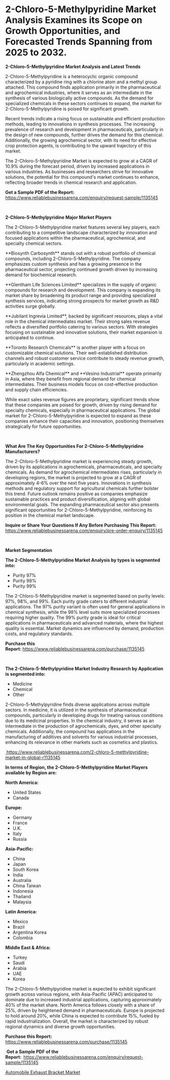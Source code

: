 <p><h1>2-Chloro-5-Methylpyridine Market Analysis Examines its Scope on Growth Opportunities, and Forecasted Trends Spanning from 2025 to 2032.</h1></p><p><strong>2-Chloro-5-Methylpyridine Market Analysis and Latest Trends</strong></p>
<p><p>2-Chloro-5-Methylpyridine is a heterocyclic organic compound characterized by a pyridine ring with a chlorine atom and a methyl group attached. This compound finds application primarily in the pharmaceutical and agrochemical industries, where it serves as an intermediate in the synthesis of various biologically active compounds. As the demand for specialized chemicals in these sectors continues to expand, the market for 2-Chloro-5-Methylpyridine is poised for significant growth.</p><p>Recent trends indicate a rising focus on sustainable and efficient production methods, leading to innovations in synthesis processes. The increasing prevalence of research and development in pharmaceuticals, particularly in the design of new compounds, further drives the demand for this chemical. Additionally, the growing agrochemical sector, with its need for effective crop protection agents, is contributing to the upward trajectory of this market.</p><p>The 2-Chloro-5-Methylpyridine Market is expected to grow at a CAGR of 10.9% during the forecast period, driven by increased applications in various industries. As businesses and researchers strive for innovative solutions, the potential for this compound's market continues to enhance, reflecting broader trends in chemical research and application.</p></p>
<p><strong>Get a Sample PDF of the Report:&nbsp;</strong> <a href="https://www.reliablebusinessarena.com/enquiry/request-sample/1135145?utm_campaign=3495&utm_medium=2&utm_source=Github&utm_content=ia&utm_term=25032025&utm_id=2-chloro-5-methylpyridine">https://www.reliablebusinessarena.com/enquiry/request-sample/1135145</a></p>
<p>&nbsp;</p>
<p><strong>2-Chloro-5-Methylpyridine Major Market Players</strong></p>
<p><p>The 2-Chloro-5-Methylpyridine market features several key players, each contributing to a competitive landscape characterized by innovation and focused applications within the pharmaceutical, agrochemical, and specialty chemical sectors.</p><p>**Biosynth Carbosynth** stands out with a robust portfolio of chemical compounds, including 2-Chloro-5-Methylpyridine. The company emphasizes custom synthesis and has a growing presence in the pharmaceutical sector, projecting continued growth driven by increasing demand for biochemical research. </p><p>**Glentham Life Sciences Limited** specializes in the supply of organic compounds for research and development. This company is expanding its market share by broadening its product range and providing specialized synthesis services, indicating strong prospects for market growth as R&D activities surge globally.</p><p>**Jubilant Ingrevia Limited**, backed by significant resources, plays a vital role in the chemical intermediates market. Their strong sales revenue reflects a diversified portfolio catering to various sectors. With strategies focusing on sustainable and innovative solutions, their market expansion is anticipated to continue.</p><p>**Toronto Research Chemicals** is another player with a focus on customizable chemical solutions. Their well-established distribution channels and robust customer service contribute to steady revenue growth, particularly in academic settings.</p><p>**Zhengzhou Alfa Chemical** and **Vesino Industrial** operate primarily in Asia, where they benefit from regional demand for chemical intermediates. Their business models focus on cost-effective production and supply chain efficiencies.</p><p>While exact sales revenue figures are proprietary, significant trends show that these companies are poised for growth, driven by rising demand for specialty chemicals, especially in pharmaceutical applications. The global market for 2-Chloro-5-Methylpyridine is expected to expand as these companies enhance their capacities and innovation, positioning themselves strategically for future opportunities.</p></p>
<p>&nbsp;</p>
<p><strong>What Are The Key Opportunities For 2-Chloro-5-Methylpyridine Manufacturers?</strong></p>
<p><p>The 2-Chloro-5-Methylpyridine market is experiencing steady growth, driven by its applications in agrochemicals, pharmaceuticals, and specialty chemicals. As demand for agrochemical intermediates rises, particularly in developing regions, the market is projected to grow at a CAGR of approximately 4-6% over the next five years. Innovations in synthesis methods and regulatory support for agricultural chemicals further bolster this trend. Future outlook remains positive as companies emphasize sustainable practices and product diversification, aligning with global environmental goals. The expanding pharmaceutical sector also presents significant opportunities for 2-Chloro-5-Methylpyridine, reinforcing its position in the chemical market landscape.</p></p>
<p><strong>Inquire or Share Your Questions If Any Before Purchasing This Report:</strong> <a href="https://www.reliablebusinessarena.com/enquiry/pre-order-enquiry/1135145?utm_campaign=3495&utm_medium=2&utm_source=Github&utm_content=ia&utm_term=25032025&utm_id=2-chloro-5-methylpyridine">https://www.reliablebusinessarena.com/enquiry/pre-order-enquiry/1135145</a></p>
<p>&nbsp;</p>
<p><strong>Market Segmentation</strong></p>
<p><strong>The 2-Chloro-5-Methylpyridine Market Analysis by types is segmented into:</strong></p>
<p><ul><li>Purity 97%</li><li>Purity 98%</li><li>Purity 99%</li></ul></p>
<p><p>The 2-Chloro-5-Methylpyridine market is segmented based on purity levels: 97%, 98%, and 99%. Each purity grade caters to different industrial applications. The 97% purity variant is often used for general applications in chemical synthesis, while the 98% level suits more specialized processes requiring higher quality. The 99% purity grade is ideal for critical applications in pharmaceuticals and advanced materials, where the highest quality is essential. Market dynamics are influenced by demand, production costs, and regulatory standards.</p></p>
<p><strong>Purchase this Report:&nbsp;</strong><a href="https://www.reliablebusinessarena.com/purchase/1135145?utm_campaign=3495&utm_medium=2&utm_source=Github&utm_content=ia&utm_term=25032025&utm_id=2-chloro-5-methylpyridine">https://www.reliablebusinessarena.com/purchase/1135145</a></p>
<p>&nbsp;</p>
<p><strong>The 2-Chloro-5-Methylpyridine Market Industry Research by Application is segmented into:</strong></p>
<p><ul><li>Medicine</li><li>Chemical</li><li>Other</li></ul></p>
<p><p>2-Chloro-5-Methylpyridine finds diverse applications across multiple sectors. In medicine, it is utilized in the synthesis of pharmaceutical compounds, particularly in developing drugs for treating various conditions due to its medicinal properties. In the chemical industry, it serves as an intermediate in the production of agrochemicals, dyes, and other specialty chemicals. Additionally, the compound has applications in the manufacturing of additives and solvents for various industrial processes, enhancing its relevance in other markets such as cosmetics and plastics.</p></p>
<p><a href="https://www.reliablebusinessarena.com/2-chloro-5-methylpyridine-market-in-global-r1135145?utm_campaign=3495&utm_medium=2&utm_source=Github&utm_content=ia&utm_term=25032025&utm_id=2-chloro-5-methylpyridine">&nbsp;https://www.reliablebusinessarena.com/2-chloro-5-methylpyridine-market-in-global-r1135145</a></p>
<p><strong>In terms of Region, the 2-Chloro-5-Methylpyridine Market Players available by Region are:</strong></p>
<p>
    <p> <strong> North America: </strong>
        <ul>
            <li>United States</li>
            <li>Canada</li>
        </ul>
        </p> 
    <p> <strong> Europe: </strong>
        <ul>
            <li>Germany</li>
            <li>France</li>
            <li>U.K.</li>
            <li>Italy</li>
            <li>Russia</li>
        </ul>
        </p> 
    <p> <strong> Asia-Pacific: </strong>
        <ul>
            <li>China</li>
            <li>Japan</li>
            <li>South Korea</li>
            <li>India</li>
            <li>Australia</li>
            <li>China Taiwan</li>
            <li>Indonesia</li>
            <li>Thailand</li>
            <li>Malaysia</li>
        </ul>
        </p> 
    <p> <strong> Latin America: </strong>
        <ul>
            <li>Mexico</li>
            <li>Brazil</li>
            <li>Argentina Korea</li>
            <li>Colombia</li>
        </ul>
        </p> 
    <p> <strong> Middle East & Africa: </strong>
        <ul>
            <li>Turkey</li>
            <li>Saudi</li>
            <li>Arabia</li>
            <li>UAE</li>
            <li>Korea</li>
        </ul>
    </p>
    </p>
<p><p>The 2-Chloro-5-Methylpyridine market is expected to exhibit significant growth across various regions, with Asia-Pacific (APAC) anticipated to dominate due to increased industrial applications, capturing approximately 40% of the market share. North America follows closely with a share of 25%, driven by heightened demand in pharmaceuticals. Europe is projected to hold around 20%, while China is expected to contribute 15%, fueled by rapid industrialization. Overall, the market is characterized by robust regional dynamics and diverse growth opportunities.</p></p>
<p><strong>Purchase this Report: </strong><a href="https://www.reliablebusinessarena.com/purchase/1135145?utm_campaign=3495&utm_medium=2&utm_source=Github&utm_content=ia&utm_term=25032025&utm_id=2-chloro-5-methylpyridine">https://www.reliablebusinessarena.com/purchase/1135145</a></p>
<p>&nbsp;<strong>Get a Sample PDF of the Report:&nbsp;&nbsp;</strong><a href="https://www.reliablebusinessarena.com/enquiry/request-sample/1135145?utm_campaign=3495&utm_medium=2&utm_source=Github&utm_content=ia&utm_term=25032025&utm_id=2-chloro-5-methylpyridine">https://www.reliablebusinessarena.com/enquiry/request-sample/1135145</a></p>
<p><strong></strong></p>
<p><p><a href="https://github.com/guinoopandam/Market-Research-Report-List-1/blob/main/automobile-exhaust-bracket-market.md?utm_campaign=3495&utm_medium=2&utm_source=Github&utm_content=ia&utm_term=25032025&utm_id=2-chloro-5-methylpyridine">Automobile Exhaust Bracket Market</a></p></p>